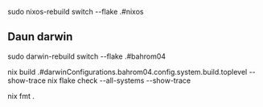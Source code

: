 sudo nixos-rebuild switch --flake .#nixos

## Daun darwin
sudo darwin-rebuild switch --flake .#bahrom04

nix build .#darwinConfigurations.bahrom04.config.system.build.toplevel --show-trace
nix flake check --all-systems --show-trace

nix fmt .